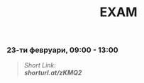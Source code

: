 <h1 align="center">EXAM</h1>
    <br>

<h3>23-ти февруари, 09:00 - 13:00</h3>

<blockquote>
    <i>
        Short Link: <br> 
        <b>
            shorturl.at/zKMQ2
        </b> 
    </i>
</blockquote>
